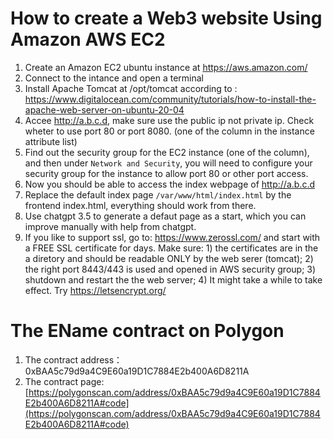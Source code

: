 # How to create a Web3 website Using Amazon AWS EC2
1. Create an Amazon EC2 ubuntu instance at https://aws.amazon.com/
2. Connect to the intance and open a terminal
3. Install Apache Tomcat at /opt/tomcat according to : https://www.digitalocean.com/community/tutorials/how-to-install-the-apache-web-server-on-ubuntu-20-04
4. Accee http://a.b.c.d, make sure use the public ip not private ip. Check wheter to use port 80 or port 8080. (one of the column in the instance attribute list)
5. Find out the security group for the EC2 instance (one of the column), and then under ``Network and Security``, you will need to configure your security group for the instance to allow port 80 or other port access.
6.  Now you should be able to access the index webpage of http://a.b.c.d
7. Replace the default index page ``/var/www/html/index.html`` by the frontend index.html, everything should work from there.
8. Use chatgpt 3.5 to generate a defaut page as a start, which you can improve manually with help from chatgpt.
9. If you like to support ssl, go to: https://www.zerossl.com/ and start with a FREE SSL certificate for days. Make sure: 1) the certificates are in the a diretory and should be readable ONLY by the web serer (tomcat); 2) the right port 8443/443 is used and opened in AWS security group; 3) shutdown and restart the the web server; 4) It might take a while to take effect. Try https://letsencrypt.org/

# The EName contract on Polygon
1. The contract address： 0xBAA5c79d9a4C9E60a19D1C7884E2b400A6D8211A
2. The contract page: [https://polygonscan.com/address/0xBAA5c79d9a4C9E60a19D1C7884E2b400A6D8211A#code](https://polygonscan.com/address/0xBAA5c79d9a4C9E60a19D1C7884E2b400A6D8211A#code)
   
   

